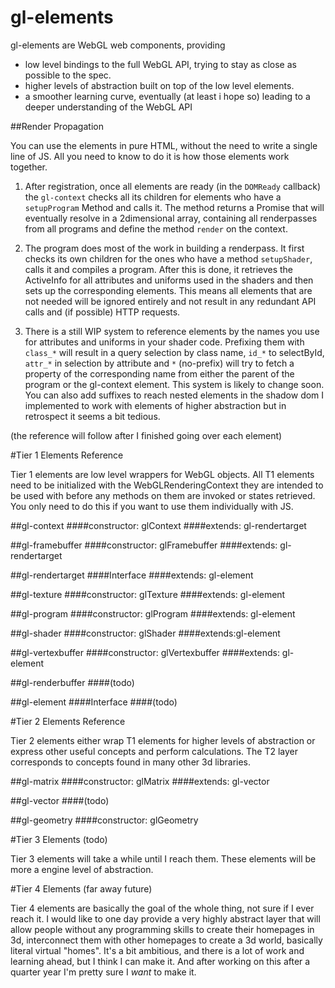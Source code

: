 gl-elements
================

gl-elements are WebGL web components, providing 

* low level bindings to the full WebGL API, trying to stay as close as possible to the spec.
* higher levels of abstraction built on top of the low level elements.
* a smoother learning curve, eventually (at least i hope so) leading to a deeper understanding of the WebGL API

##Render Propagation

You can use the elements in pure HTML, without the need to write a single line of JS. All you need to know to do it is how those elements work together. 

1. After registration, once all elements are ready (in the `DOMReady` callback) the `gl-context` checks all its children for elements who have a `setupProgram` Method and calls it. The method returns a Promise that will eventually resolve in a 2dimensional array, containing all renderpasses from all programs and define the method `render` on the context.

2. The program does most of the work in building a renderpass. It first checks its own children for the ones who have a method `setupShader`, calls it and compiles a program. After this is done, it retrieves the ActiveInfo for all attributes and uniforms used in the shaders and then sets up the corresponding elements. This means all elements that are not needed will be ignored entirely and not result in any redundant API calls and (if possible) HTTP requests.

3. There is a still WIP system to reference elements by the names you use for attributes and uniforms in your shader code. Prefixing them with `class_*` will result in a query selection by class name, `id_*` to selectById, `attr_*` in selection by attribute and `*` (no-prefix) will try to fetch a property of the corresponding name from either the parent of the program or the gl-context element. This system is likely to change soon. You can also add suffixes to reach nested elements in the shadow dom I implemented to work with elements of higher abstraction but in retrospect it seems a bit tedious.


(the reference will follow after I finished going over each element)

#Tier 1 Elements Reference

Tier 1 elements are low level wrappers for WebGL objects. All T1 elements need to be initialized with the WebGLRenderingContext they are intended to be used with before any methods on them are invoked or states retrieved. You only need to do this if you want to use them individually with JS.

##gl-context 
####constructor: glContext
####extends: gl-rendertarget

##gl-framebuffer
####constructor: glFramebuffer
####extends: gl-rendertarget

##gl-rendertarget 
####Interface 
####extends: gl-element

##gl-texture 
####constructor: glTexture
####extends: gl-element

##gl-program 
####constructor: glProgram
####extends: gl-element

##gl-shader 
####constructor: glShader
####extends:gl-element

##gl-vertexbuffer 
####constructor: glVertexbuffer
####extends: gl-element

##gl-renderbuffer 
####(todo)

##gl-element 
####Interface 
####(todo)


#Tier 2 Elements Reference

Tier 2 elements either wrap T1 elements for higher levels of abstraction or express other useful concepts and perform calculations. The T2 layer corresponds to concepts found in many other 3d libraries.

##gl-matrix 
####constructor: glMatrix
####extends: gl-vector

##gl-vector 
####(todo)

##gl-geometry 
####constructor: glGeometry


#Tier 3 Elements (todo)

Tier 3 elements will take a while until I reach them. These elements will be more a engine level of abstraction.


#Tier 4 Elements (far away future)

Tier 4 elements are basically the goal of the whole thing, not sure if I ever reach it. I would like to one day provide a very highly abstract layer that will allow people without any programming skills to create their homepages in 3d, interconnect them with other homepages to create a 3d world, basically literal virtual "homes". It's a bit ambitious, and there is a lot of work and learning ahead, but I think I can make it. And after working on this after a quarter year I'm pretty sure I *want* to make it. 